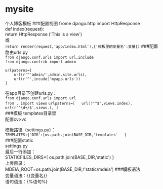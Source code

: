 # mysite
个人博客模板
###配置视图
    frome django.http import HttpResponse  
    def index(request):  
        return HttpResponse ('This is a view')  
或  
 `return render(request,'app/index.html'),{'模板里的变量名':变量})` 
###配置路由urls.py  
 `from django.conf.urls import url,include`   
 `from django.contrib import admin` 

    urlpaterns=[
        url(r'^'admin/',admin.site.urls),  
        url(r'^',incude('myapp.urls'))  
    ]  
在app目录下创建urls.py：  
 `from django.conf.urls import url`   
 `from . import views` 
 `urlpaterns=[  
    url(r'^$',views.index),
    url(r'^\d+/$',views.),
    ]  `   
###模板  templates目录里  
配置cv>vc

模板路径（settings.py）：  
 `TEMPLATES:{'DIR':[os.path.join(BASE_DIR,'templates'  
]`   
###配置static  
settings.py  
最后一行添加：  
    STATICFILES_DIRS=[
        os.path.join(BASE_DIR,'static')
    ]  
上传目录：  
    MDEIA_ROOT=os.path.join(BASE_DIR,r'static/mdeia')
###模板语法  
变量语法：{{变量名}}  
语句语法：{%语句%}
